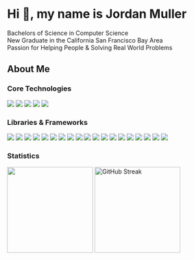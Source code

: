<h1>Hi 👋, my name is Jordan Muller</h1>

Bachelors of Science in Computer Science<br/>
New Graduate in the California San Francisco Bay Area<br/>
Passion for Helping People & Solving Real World Problems<br/>

<h2>About Me</h3>

<div>
<h3>Core Technologies</h3>
<img src="https://img.shields.io/badge/html5-%23E34F26.svg?style=for-the-badge&logo=html5&logoColor=white" /> <img src="https://img.shields.io/badge/css3-%231572B6.svg?style=for-the-badge&logo=css3&logoColor=white" /> <img src="https://img.shields.io/badge/javascript-%23323330.svg?style=for-the-badge&logo=javascript&logoColor=%23F7DF1E" /> <img src="https://img.shields.io/badge/typescript-%23007ACC.svg?style=for-the-badge&logo=typescript&logoColor=white" /> <img src="https://img.shields.io/badge/python-3670A0?style=for-the-badge&logo=python&logoColor=ffdd54"/>
</div>

<div>
<h3>Libraries & Frameworks</h3>
<img src="https://img.shields.io/badge/React-61DAFB.svg?style=for-the-badge&logo=React&logoColor=black" /> <img src="https://img.shields.io/badge/React%20Router-CA4245.svg?style=for-the-badge&logo=React-Router&logoColor=white" /> <img src="https://img.shields.io/badge/React%20Query-FF4154.svg?style=for-the-badge&logo=React-Query&logoColor=white" /> <img src="https://img.shields.io/badge/Redux-764ABC.svg?style=for-the-badge&logo=Redux&logoColor=white" /> <img src="https://img.shields.io/badge/Create%20React%20App-09D3AC.svg?style=for-the-badge&logo=Create-React-App&logoColor=white" /> <img src="https://img.shields.io/badge/Vite-646CFF.svg?style=for-the-badge&logo=Vite&logoColor=white" /> <img src="https://img.shields.io/badge/Tailwind%20CSS-06B6D4.svg?style=for-the-badge&logo=Tailwind-CSS&logoColor=white" /> <img src="https://img.shields.io/badge/daisyUI-5A0EF8.svg?style=for-the-badge&logo=DaisyUI&logoColor=white" /> <img src="https://img.shields.io/badge/Bootstrap-7952B3.svg?style=for-the-badge&logo=Bootstrap&logoColor=white" /> <img src="https://img.shields.io/badge/Node.js-339933.svg?style=for-the-badge&logo=nodedotjs&logoColor=white" /> <img src="https://img.shields.io/badge/npm-CB3837.svg?style=for-the-badge&logo=npm&logoColor=white" /> <img src="https://img.shields.io/badge/Express-000000.svg?style=for-the-badge&logo=Express&logoColor=white" /> <img src="https://img.shields.io/badge/Axios-5A29E4.svg?style=for-the-badge&logo=Axios&logoColor=white" /> <img src="https://img.shields.io/badge/Keras-%23D00000.svg?style=for-the-badge&logo=Keras&logoColor=white" /> <img src="https://img.shields.io/badge/numpy-%23013243.svg?style=for-the-badge&logo=numpy&logoColor=white" /> <img src="https://img.shields.io/badge/pandas-%23150458.svg?style=for-the-badge&logo=pandas&logoColor=white" /> <img src="https://img.shields.io/badge/Plotly-%233F4F75.svg?style=for-the-badge&logo=plotly&logoColor=white" /> <img src="https://img.shields.io/badge/scikit--learn-%23F7931E.svg?style=for-the-badge&logo=scikit-learn&logoColor=white" /> <img src="https://img.shields.io/badge/TensorFlow-%23FF6F00.svg?style=for-the-badge&logo=TensorFlow&logoColor=white" />
</div>

<div>
<h3>Statistics</h3>
<a href="https://github.com/itsjordanmuller"><img src="https://github-readme-stats.vercel.app/api/top-langs/?username=itsjordanmuller&layout=compact&theme=dracula&langs_count=6&size_weight=0.25&count_weight=0.75&hide=Cython,C,c%2B%2B,Fortran,PowerShell,Smarty,Meson,Shell,Forth,Scss" height="200px" /></a> <a href="https://git.io/streak-stats"><img src="https://streak-stats.demolab.com?user=itsjordanmuller&theme=dracula" alt="GitHub Streak" height="200px" /></a>
</div>
